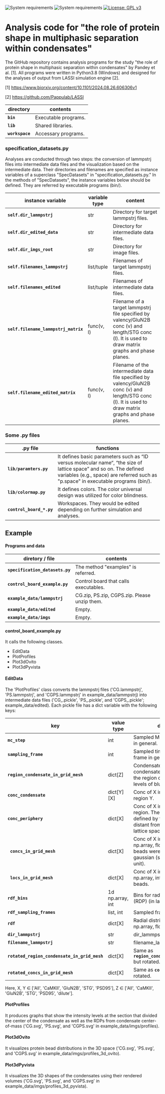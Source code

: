 ![System requirements](https://img.shields.io/badge/python-3.8-red.svg)
![System requirements](https://img.shields.io/badge/platform-win%2064,%20linux%2064-green.svg)
[![License: GPL v3](https://img.shields.io/badge/license-GPLv3-blue.svg)](https://www.gnu.org/licenses/gpl-3.0)

# Analysis code for "the role of protein shape in multiphasic separation within condensates"
The GitHub repository contains analysis programs for the study "the role of protein shape in multiphasic separation within condensates" by Pandey et al. [1].
All programs were written in Python3.8 (Windows) and designed for the analyses of output from LASSI simulation engine [2].

[1] https://www.biorxiv.org/content/10.1101/2024.08.26.606306v1

[2] https://github.com/Pappulab/LASSI


| directory | contents |
| -------- | -------- |
| **`bin`** |Executable programs. |
| **`lib`**| Shared libraries. |
| **`workspace`**| Accessary programs. |


### specification_datasets.py

Analyses are conducted through two steps: the conversion of lammpstrj files into intermediate data files and the visualization based on the intermediate data. Their directories and filenames are specified as instance variables of a superclass "SpecDatasets" in "specification_datasets.py." In the methods of "SpecDatasets", the instance variables below should be defined. They are referred by executable programs (bin/).

| instance variable | variable type | content |
| -------- | -------- | -------- |
| **`self.dir_lammpstrj`** | str | Directory for target lammpstrj files. |
| **`self.dir_edited_data`**| str |Directory for intermediate data files. |
| **`self.dir_imgs_root`**| str | Directory for image files. |
| **`self.filenames_lammpstrj`**| list/tuple | Filenames of target lammpstrj files. |
| **`self.filenames_edited`**| list/tuple | Filenames of intermediate data files. |
| **` self.filename_lammpstrj_matrix `**| func(v, l)  | Filename of a target lammpstrj file specified by valency/GluN2B conc (v) and length/STG conc (l). It is used to draw matrix graphs and phase planes. |
| **`self.filename_edited_matrix`**| func(v, l) | Filename of the intermediate data file specified by valency/GluN2B conc (v) and length/STG conc (l). It is used to draw matrix graphs and phase planes. |



### Some .py files

| .py file | functions |
| -------- | -------- |
| **`lib/paramters.py`** | It defines basic parameters such as “ID versus molecular name“, “the size of lattice space” and so on.  The defined variables (e.g., space) are referred such as "p.space" in executable programs (bin/). |
| **`lib/colormap.py`**| It defines colors. The color universal design was utilized for color blindness. |
| **` control_board_*.py `**| Workspaces. They would be edited depending on further simulation and analyses. |


## Example

#### Programs and data

| diretory / file | contents |
| -------- | -------- |
| **`specification_datasets.py`** | The method "examples" is referred. |
| **`control_board_example.py`** | Control board that calls executables. |
| **`example_data/lammpstrj`**| CG.zip, PS.zip, CGPS.zip. Please unzip them. |
| **`example_data/edited`**| Empty. |
| **`example_data/imgs`**| Empty. |

#### control_board_example.py

It calls the following classes.

- EditData
- PlotProfiles
- Plot3dOvito
- Plot3dPyvista

#### EditData

The 'PlotProfiles' class converts the lammpstrj files ('CG.lammpstrj', 'PS.lammpstrj', and 'CGPS.lammpstrj' in example_data/lammpstrj) into intermediate data files ('CG_.pickle', 'PS_.pickle', and 'CGPS_.pickle'; example_data/edited). Each pickle file has a dict variable with the following keys:

| key | value type | description |
| -------- | -------- | -------- |
| **`mc_step`** | int | Sampled MC step. Final MC step in general. |
| **`sampling_frame`** | int | Sampled time frame. Final time frame in general. |
| **`region_condensate_in_grid_mesh`** | dict[Z] | Condensate region of X. Each condensate region is defined by the region over the half maximal levels of blurred Y. |
| **`conc_condensate`** | dict[Y][X] | Conc of X in the condensate region Y. |
| **`conc_periphery`** | dict[X] | Conc of X in the periphery region. The periphery region is defined by the region over d/2 distant from the center in the lattice space [d, d, d]. |
| **` concs_in_grid_mesh`** | dict[X] | Conc of X in the 3d space (3d np.array, float). Grid locations of beads were blurred by the gaussian (sd: p.sigma in lattice unit). |
| **` locs_in_grid_mesh`** | dict[X] | Conc of X in the 3d space (3d np.array, int). Grid locations of beads. |
| **`rdf_bins`**| 1d np.array, int | Bins for radial distribution profile (RDP) (in lattice unit).  |
| **`rdf_sampling_frames`**| list, int | Sampled frames for RDP |
| **`rdf `**| dict[X] | Radial distribution profile X (2d np.array, float)  |
| **`dir_lammpstrj `**| str | dir_lammpstrj. |
| **`filename_lammpstrj`**| str | filename_lammpstrj. |
| **`rotated_region_condensate_in_grid_mesh`** | dict[X] | Same as **` region_condensate_in_grid_mesh `** but rotated. |
| **`rotated_concs_in_grid_mesh`** | dict[X] | Same as **`concs_in_grid_mesh`** but rotated. |

Here, X, Y ∈ ['All', 'CaMKII', 'GluN2B', 'STG', 'PSD95'], Z ∈ ['All', 'CaMKII', 'GluN2B', 'STG', 'PSD95', 'dilute'].

#### PlotProfiles

It produces graphs that show the intensity levels at the section that divided the center of the condensate as well as the RDPs from condensate center-of-mass ('CG.svg', 'PS.svg', and 'CGPS.svg' in example_data/imgs/profiles).


#### Plot3dOvito

It visualizes protein bead distributions in the 3D space
('CG.svg', 'PS.svg', and 'CGPS.svg' in example_data/imgs/profiles_3d_ovito).


#### Plot3dPyvista

It visualizes the 3D shapes of the condensates using their rendered volumes
('CG.svg', 'PS.svg', and 'CGPS.svg' in example_data/imgs/profiles_3d_pyvista).

